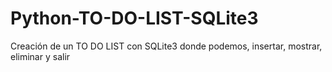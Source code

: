 # Python-TO-DO-LIST-SQLite3
Creación de un TO DO LIST con SQLite3 donde podemos, insertar, mostrar, eliminar y salir
